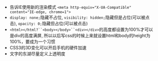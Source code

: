 - 告诉IE使用新的渲染模式
		`<meta http-equiv="X-UA-Compatible" content="IE-edge, chrome=1"> `
- `display: none;`隐藏不占位, `visibility: hidden;`隐藏但是占位(可以被点击), `opacity: 0;`隐藏但占位(可以被点击)
- `<html></html?``<body></body>``<div></div>`的高度都设置为100%才可以是div的高度满屏, 所以以后写css的时候上来就设置html和body的height为100%，要成为一个习惯
- CSS3的3D变化可以开启手机的硬件加速
- 文字的东湖尽量定义上透明度
	